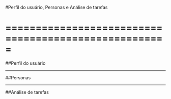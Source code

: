 #Perfil do usuário, Personas e Análise de tarefas

<h1>=====================================================</h1>

##Perfil do usuário

-------------------------------------------------
##Personas

-------------------------------------------------
##Análise de tarefas

